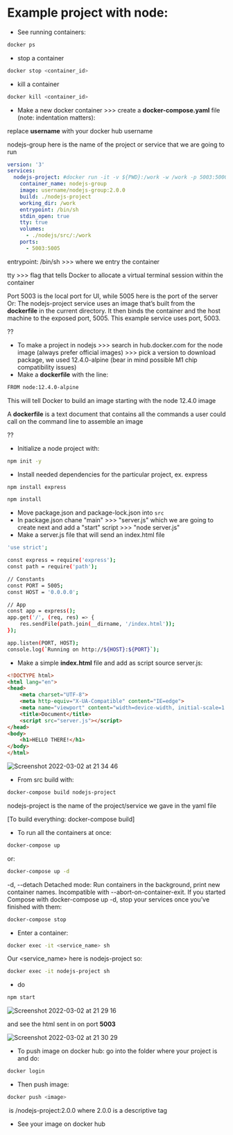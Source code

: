 # Example project with node:

- See running containers:
```sh
docker ps
```

- stop a container
```sh
docker stop <container_id>
```
- kill a container
```sh
docker kill <container_id>
```

- Make a new docker container >>> create a **docker-compose.yaml** file (note: indentation matters):

replace **username** with your docker hub username

nodejs-group here is the name of the project or service that we are going to run

```yaml
version: '3'
services:
  nodejs-project: #docker run -it -v ${PWD}:/work -w /work -p 5003:5000 username/nodejs-project:2.0.0 /bin/sh
    container_name: nodejs-group
    image: username/nodejs-group:2.0.0
    build: ./nodejs-project
    working_dir: /work
    entrypoint: /bin/sh 
    stdin_open: true
    tty: true
    volumes:
      - ./nodejs/src/:/work
    ports:
      - 5003:5005
```

entrypoint: /bin/sh >>> where we entry the container

tty >>> flag that tells Docker to allocate a virtual terminal session within the container

Port 5003 is the local port for UI, while 5005 here is the port of the server
Or: The nodejs-project service uses an image that’s built from the **dockerfile** in the current directory. It then binds the container and the host machine to the exposed port, 5005. This example service uses port, 5003.

??

- To make a project in nodejs >>> search in hub.docker.com for the node image (always prefer official images) >>> pick a version to download package, we used 12.4.0-alpine (bear in mind possible M1 chip compatibility issues)
- Make a **dockerfile** with the line:
```sh
FROM node:12.4.0-alpine
```
This will tell Docker to build an image starting with the node 12.4.0 image

A **dockerfile** is a text document that contains all the commands a user could call on the command line to assemble an image


??

- Initialize a node project with:
```sh
npm init -y
```
- Install needed dependencies for the particular project, ex. express

```sh
npm install express
```

```sh
npm install
```
- Move package.json and package-lock.json into `src`
- In package.json chane "main" >>> "server.js" which we are going to create next and add a "start" script >>> "node server.js"
- Make a server.js file that will send an index.html file

```sh
'use strict';

const express = require('express');
const path = require('path');

// Constants
const PORT = 5005;
const HOST = '0.0.0.0';

// App
const app = express();
app.get('/', (req, res) => {
    res.sendFile(path.join(__dirname, '/index.html'));
});

app.listen(PORT, HOST);
console.log(`Running on http://${HOST}:${PORT}`);
```

- Make a simple **index.html** file and add as script source server.js:
```html
<!DOCTYPE html>
<html lang="en">
<head>
    <meta charset="UTF-8">
    <meta http-equiv="X-UA-Compatible" content="IE=edge">
    <meta name="viewport" content="width=device-width, initial-scale=1.0">
    <title>Document</title>
    <script src="server.js"></script>
</head>
<body>
    <h1>HELLO THERE!</h1>
</body>
</html>
```

![Screenshot 2022-03-02 at 21 34 46](https://user-images.githubusercontent.com/88823568/156436122-f6d1f93f-32bf-4fc3-9f51-d67b3109dac6.png)


- From src build with:
```sh
docker-compose build nodejs-project
```

nodejs-project is the name of the project/service we gave in the yaml file

[To build everything: docker-compose build]

- To run all the containers at once:
```sh
docker-compose up
```
or: 

```sh
docker-compose up -d
```
-d, --detach               Detached mode: Run containers in the background, print new container names. Incompatible with --abort-on-container-exit.
If you started Compose with docker-compose up -d, stop your services once you’ve finished with them:
```sh
docker-compose stop
```

- Enter a container:
```sh
docker exec -it <service_name> sh 
```
 Our <service_name> here is nodejs-project so:
```sh
docker exec -it nodejs-project sh 
```

- do
```sh
npm start
```
![Screenshot 2022-03-02 at 21 29 16](https://user-images.githubusercontent.com/88823568/156435041-60d98e06-4a4d-4ba0-b866-83155a0d8bcd.png)

and see the html sent in on port **5003**

![Screenshot 2022-03-02 at 21 30 29](https://user-images.githubusercontent.com/88823568/156435259-f1261907-268c-4854-b0b0-166d47b49ba9.png)

- To push image on docker hub: go into the folder where your project is and do:
```sh
docker login
```
- Then push image:
```sh
docker push <image>
```

<image> is <username>/nodejs-project:2.0.0 where 2.0.0 is a descriptive tag

- See your image on docker hub
